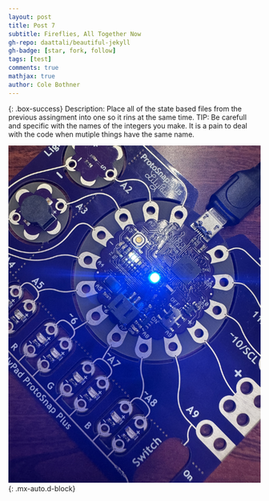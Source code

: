 ```yaml
---
layout: post
title: Post 7
subtitle: Fireflies, All Together Now
gh-repo: daattali/beautiful-jekyll
gh-badge: [star, fork, follow]
tags: [test]
comments: true
mathjax: true
author: Cole Bothner
---
```


{: .box-success}
Description: Place all of the state based files from the previous assingment into one so it rins at the same time.
TIP: Be carefull and specific with the names of the integers you make. It is a pain to deal with the code when mutiple things have the same name.


![image](/assets/img/firefly.jpeg){: .mx-auto.d-block}

